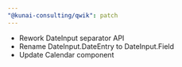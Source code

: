 ```yaml
---
"@kunai-consulting/qwik": patch
---
```


- Rework DateInput separator API
- Rename DateInput.DateEntry to DateInput.Field
- Update Calendar component
